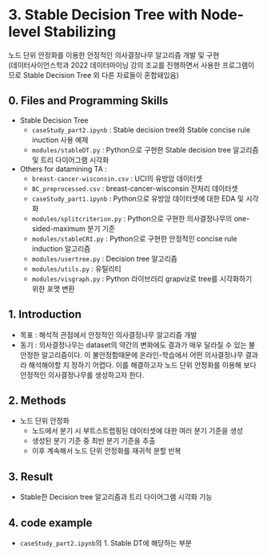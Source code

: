 # 3. Stable Decision Tree with Node-level Stabilizing
노드 단위 안정화를 이용한 안정적인 의사결정나무 알고리즘 개발 및 구현  
(데이터사이언스학과 2022 데이터마이닝 강의 조교를 진행하면서 사용한 프로그램이므로 Stable Decision Tree 외 다른 자료들이 혼합돼있음)

## 0. Files and Programming Skills
+ Stable Decision Tree
  - `caseStudy_part2.ipynb` : Stable decision tree와 Stable concise rule inuction 사용 예제
  - `modules/stableDT.py` : Python으로 구현한 Stable decision tree 알고리즘 및 트리 다이어그램 시각화
+ Others for datamining TA : 
  - `breast-cancer-wisconsin.csv` : UCI의 유방암 데이터셋
  - `BC_preprocessed.csv` : breast-cancer-wisconsin 전처리 데이터셋
  - `caseStudy_part1.ipynb` : Python으로 유방암 데이터셋에 대한 EDA 및 시각화
  - `modules/splitcriterion.py` : Python으로 구현한 의사결정나무의 one-sided-maximum 분기 기준
  - `modules/stableCRI.py` : Python으로 구현한 안정적인 concise rule induction 알고리즘
  - `modules/usertree.py` : Decision tree 알고리즘
  - `modules/utils.py` : 유틸리티
  - `modules/visgraph.py` : Python 라이브러리 grapviz로 tree를 시각화하기 위한 포맷 변환
  
## 1. Introduction
- 목표 : 해석적 관점에서 안정적인 의사결정나무 알고리즘 개발
- 동기 : 의사결정나무는 dataset의 약간의 변화에도 결과가 매우 달라질 수 있는 불안정한 알고리즘이다. 이 불안정함때문에 온라인-학습에서 어떤 의사결정나무 결과라 해석해야할 지 정하기 어렵다. 이를 해결하고자 노드 단위 안정화를 이용해 보다 안정적인 의사결정나무를 생성하고자 한다.

## 2. Methods
- 노드 단위 안정화
  - 노드에서 분기 시 부트스트랩핑된 데이터셋에 대한 여러 분기 기준을 생성 
  - 생성된 분기 기준 중 최빈 분기 기준을 추출
  - 이후 계속해서 노드 단위 안정화를 재귀적 분할 반복

## 3. Result
- Stable한 Decision tree 알고리즘과 트리 다이어그램 시각화 기능

## 4. code example
- `caseStudy_part2.ipynb`의 1. Stable DT에 해당하는 부분
